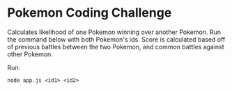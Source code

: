 # Pokemon Coding Challenge

Calculates likelihood of one Pokemon winning over another Pokemon. Run the command below with both Pokemon's ids. Score is calculated based off of previous battles between the two Pokemon, and common battles against other Pokemon.

Run:

`node app.js <id1> <id2>`
